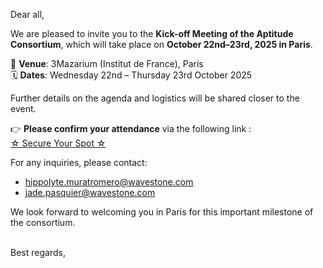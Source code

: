 <!-- var(subject)="[Aptitude] Invitation – Aptitude Consortium Kick-off Meeting | 22–23 October 2025, Paris" -->
<!-- var(summary)="Consortium Aptitude Kick-off" -->
<!-- var(role)="Coordinator" -->
<!-- var(hero)="apt_hero_koparis_800.png" -->
<!-- var(model)="apt" -->
Dear all,  

We are pleased to invite you to the **Kick-off Meeting of the Aptitude Consortium**, which will take place on **October 22nd–23rd, 2025 in Paris**.

📍 **Venue**: 3Mazarium (Institut de France), Paris  
🗓 **Dates**: Wednesday 22nd – Thursday 23rd October 2025  

Further details on the agenda and logistics will be shared closer to the event.  

👉 **Please confirm your attendance** via the following link :  
[<!-- link-model=apt-button --> ☆ Secure Your Spot ☆ ](https://lu.ma/tgks1886)

For any inquiries, please contact:  
- hippolyte.muratromero@wavestone.com  
- jade.pasquier@wavestone.com  

We look forward to welcoming you in Paris for this important milestone of the consortium.  

<br/>Best regards,  
